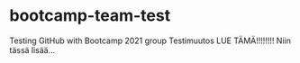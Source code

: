 # bootcamp-team-test

Testing GitHub with Bootcamp 2021 group
Testimuutos
LUE TÄMÄ!!!!!!!!
Niin tässä lisää...

